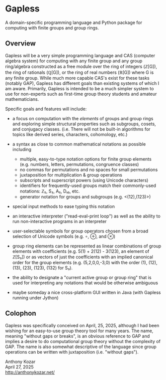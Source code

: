 # Gapless

A domain-specific programming language and Python package for computing with finite groups and group rings.

## Overview

Gapless will be a very simple programming language and CAS (computer algebra system) for computing with any finite group and any group ring/algebra constructed as a free module over the ring of integers (ℤ[G]), the ring of rationals (ℚ[G]), or the ring of real numbers (ℝ[G]) where G is any finite group.  While much more capable CAS's exist for these tasks (notably GAP), Gapless has different goals than existing systems of which I am aware.  Primarily, Gapless is intended to be a much simpler system to use for non-experts such as first-time group theory students and amateur mathematicians.

Specific goals and features will include:

- a focus on computation with the _elements_ of groups and group rings and exploring simple structural properties such as subgroups, cosets, and conjugacy classes. (i.e. There will not be built-in algorithms for topics like derived series, characters, cohomology, etc.)

- a syntax as close to common mathematical notations as possible including 

	- multiple, easy-to-type notation options for finite group elements (e.g. numbers, letters, permutations, congruence classes)
	- no commas for permutations and no spaces for small permutations
	- juxtaposition for multiplication & group operations
	- subscripts and superscript powers (using Unicode characters)
	- identifiers for frequently-used groups match their commonly-used notations: ℤ₅, S₃, A₅, D₁₀, etc.
	- generator notation for groups and subgroups (e.g. <(12),(123)>)

- special input methods to ease typing this notation

- an interactive interpreter ("read-eval-print loop") as well as the ability to run non-interactive programs in an interpreter

- user-selectable symbols for group operators chosen from a broad selection of Unicode symbols (e.g. ∘, ⊕, and ⊗)

- group ring elements can be represented as linear combinations of group elements with coefficients (e.g. 5(1) + 2(12) - 3(123), an element of ℤ[S₃]) or as vectors of just the coefficients with an implied canonical order for the group elements (e.g. (5,2,0,0,-3,0) with the order (1), (12), (13), (23), (123), (132) for S₃).

- the ability to designate a "current active group or group ring" that is used for interpreting any notations that would be otherwise ambiguous

- maybe someday a nice cross-platform GUI written in Java (with Gapless running under Jython)

## Colophon

Gapless was specifically conceived on April, 25, 2025, although I had been wishing for an easy-to-use group theory tool for many years.  The name, meaning "without gaps or breaks", is an obvious reference to GAP and implies a desire to do computational group theory without the complexity of GAP.  The name is also somewhat descriptive of the language since group operations can be written with juxtaposition (i.e. "without gaps").

Anthony Kozar<br>
April 27, 2025<br>
http://anthonykozar.net/
